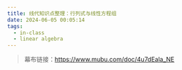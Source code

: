 ```yaml
---
title: 线代知识点整理：行列式与线性方程组
date: 2024-06-05 00:05:14
tags:
  - in-class
  - linear algebra
---
```


> 幕布链接：https://www.mubu.com/doc/4u7dEala_NE
